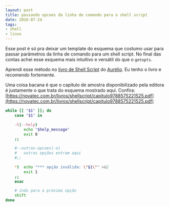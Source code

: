 ```yaml
---
layout: post
title: passando opcoes da linha de comando para o shell script
date: 2016-07-24
tags:
- shell
- linux
---
```


Esse post é só pra deixar um template do esquema que costumo usar para passar
parâmetros da linha de comando para um shell script. No final das contas achei
esse esquema mais intuitivo e versátil do que o `getopts`.

Aprendi esse método no [livro de Shell Script](http://novatec.com.br/livros/shellscript/) do [Aurélio](https://aurelio.net). Eu tenho o livro e recomendo fortemente.

Uma coisa bacana é que o capítulo de amostra disponibilizado pela editora é justamente o que trata do esquema mostrado aqui. Confira:
[https://novatec.com.br/livros/shellscript/capitulo9788575221525.pdf](https://novatec.com.br/livros/shellscript/capitulo9788575221525.pdf)


```sh
while [[ "$1" ]]; do
    case "$1" in

    -h|--help)
        echo "$help_message"
        exit 0
    ;;

    #--outras-opcoes|-o)
    #   outras opções entram aqui
    #;;

    *)  echo "*** opção inválida: \"$1\"" >&2
        exit 1
    ;;
    esac

    # indo para a próxima opção
    shift
done
```

